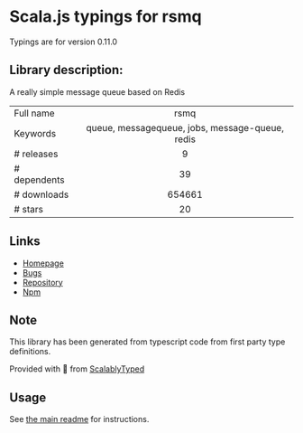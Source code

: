 
# Scala.js typings for rsmq

Typings are for version 0.11.0

## Library description:
A really simple message queue based on Redis

|                    |                 |
| ------------------ | :-------------: |
| Full name          | rsmq |
| Keywords           | queue, messagequeue, jobs, message-queue, redis |
| # releases         | 9 |
| # dependents       | 39 |
| # downloads        | 654661 |
| # stars            | 20 |

## Links
- [Homepage](https://github.com/smrchy/rsmq#readme)
- [Bugs](https://github.com/smrchy/rsmq/issues)
- [Repository](https://github.com/smrchy/rsmq)
- [Npm](https://www.npmjs.com/package/rsmq)
    


## Note
This library has been generated from typescript code from first party type definitions.

Provided with :purple_heart: from [ScalablyTyped](https://github.com/oyvindberg/ScalablyTyped)

## Usage
See [the main readme](../../readme.md) for instructions.


